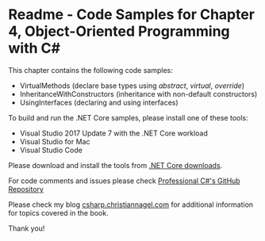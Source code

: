 # Readme - Code Samples for Chapter 4, Object-Oriented Programming with C#

This chapter contains the following code samples:

* VirtualMethods (declare base types using *abstract*, *virtual*, *override*)
* InheritanceWithConstructors (inheritance with non-default constructors)
* UsingInterfaces (declaring and using interfaces)

To build and run the .NET Core samples, please install one of these tools:

* Visual Studio 2017 Update 7 with the .NET Core workload
* Visual Studio for Mac
* Visual Studio Code

Please download and install the tools from [.NET Core downloads](https://www.microsoft.com/net/core).
 
For code comments and issues please check [Professional C#'s GitHub Repository](https://github.com/ProfessionalCSharp/ProfessionalCSharp7)

Please check my blog [csharp.christiannagel.com](https://csharp.christiannagel.com "csharp.christiannagel.com") for additional information for topics covered in the book.

Thank you!